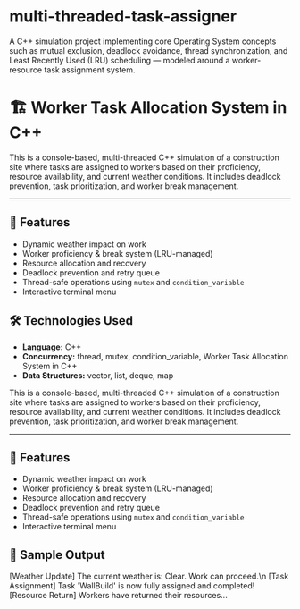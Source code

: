 # multi-threaded-task-assigner
A C++ simulation project implementing core Operating System concepts such as mutual exclusion, deadlock avoidance, thread synchronization, and Least Recently Used (LRU) scheduling — modeled around a worker-resource task assignment system.

# 🏗️ Worker Task Allocation System in C++

This is a console-based, multi-threaded C++ simulation of a construction site where tasks are assigned to workers based on their proficiency, resource availability, and current weather conditions. It includes deadlock prevention, task prioritization, and worker break management.

---

## 🚀 Features

- Dynamic weather impact on work
- Worker proficiency & break system (LRU-managed)
- Resource allocation and recovery
- Deadlock prevention and retry queue
- Thread-safe operations using `mutex` and `condition_variable`
- Interactive terminal menu

## 🛠️ Technologies Used

- **Language:** C++
- **Concurrency:** thread, mutex, condition_variable, Worker Task Allocation System in C++
- **Data Structures:** vector, list, deque, map

This is a console-based, multi-threaded C++ simulation of a construction site where tasks are assigned to workers based on their proficiency, resource availability, and current weather conditions. It includes deadlock prevention, task prioritization, and worker break management.

---

## 🚀 Features

- Dynamic weather impact on work
- Worker proficiency & break system (LRU-managed)
- Resource allocation and recovery
- Deadlock prevention and retry queue
- Thread-safe operations using `mutex` and `condition_variable`
- Interactive terminal menu

## 📸 Sample Output
[Weather Update] The current weather is: Clear. Work can proceed.\n
[Task Assignment] Task 'WallBuild' is now fully assigned and completed!
[Resource Return] Workers have returned their resources...
